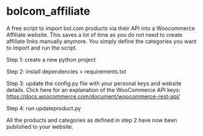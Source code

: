# bolcom_affiliate
A free script to import bol.com products via their API into a Woocommerce Affiliate website. This saves a lot of time as you do not need to create affiliate links manually anymore. You simply define the categories you want to import and run the script. 

Step 1: create a new python project

Step 2: install dependencies > requirements.txt

Step 3: update the config.py file with your personal keys and website details. Click here for an explanation of the WooCommerce API keys: https://docs.woocommerce.com/document/woocommerce-rest-api/

Step 4: run updateproduct.py

All the products and categories as defined in step 2 have now been published to your website. 
